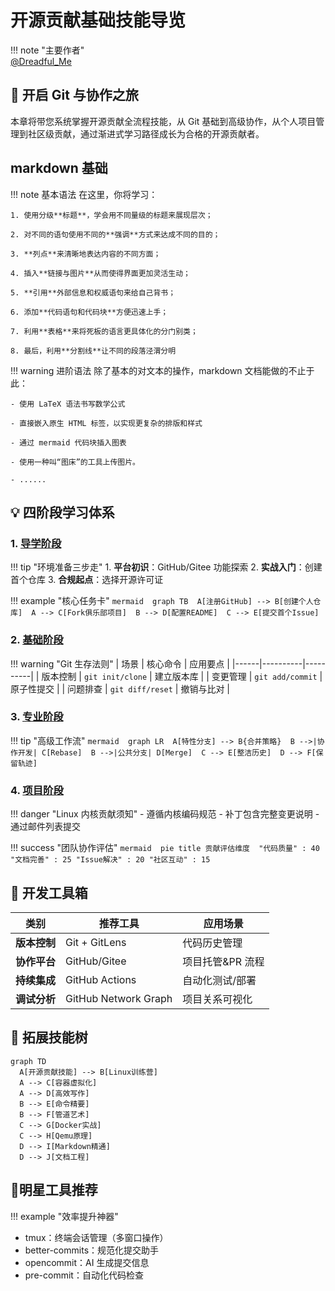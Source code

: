 # 开源贡献基础技能导览  

!!! note "主要作者"  
    [@Dreadful_Me](https://github.com/Dreadful_Me)

## 🚀 开启 Git 与协作之旅  
本章将带您系统掌握开源贡献全流程技能，从 Git 基础到高级协作，从个人项目管理到社区级贡献，通过渐进式学习路径成长为合格的开源贡献者。  

## markdown 基础
!!! note 基本语法
    在这里，你将学习：

    1. 使用分级**标题**，学会用不同量级的标题来展现层次；

    2. 对不同的语句使用不同的**强调**方式来达成不同的目的；

    3. **列点**来清晰地表达内容的不同方面；

    4. 插入**链接与图片**从而使得界面更加灵活生动；

    5. **引用**外部信息和权威语句来给自己背书；

    6. 添加**代码语句和代码块**方便迅速上手；

    7. 利用**表格**来将死板的语言更具体化的分门别类；

    8. 最后，利用**分割线**让不同的段落泾渭分明


!!! warning 进阶语法
    除了基本的对文本的操作，markdown 文档能做的不止于此：

    - 使用 LaTeX 语法书写数学公式

    - 直接嵌入原生 HTML 标签，以实现更复杂的排版和样式

    - 通过 mermaid 代码块插入图表

    - 使用一种叫“图床”的工具上传图片。

    - ......

## 💡 四阶段学习体系
### 1. [导学阶段](https://oss.hust.openatom.club/ch3/sec1/subsec1/1-git-introduction/)
!!! tip "环境准备三步走"
    1. **平台初识**：GitHub/Gitee 功能探索
    2. **实战入门**：创建首个仓库
    3. **合规起点**：选择开源许可证

!!! example "核心任务卡"
    ```mermaid 
    graph TB 
    A[注册GitHub] --> B[创建个人仓库] 
    A --> C[Fork俱乐部项目] 
    B --> D[配置README] 
    C --> E[提交首个Issue]
    ```

### 2. [基础阶段](https://oss.hust.openatom.club/ch3/sec1/subsec2/1-basic-configuration/)
!!! warning "Git 生存法则"
    | 场景 | 核心命令 | 应用要点 |
    |------|----------|----------|
    | 版本控制 | `git init/clone` | 建立版本库 |
    | 变更管理 | `git add/commit` | 原子性提交 | 
    | 问题排查 | `git diff/reset` | 撤销与比对 | 

### 3. [专业阶段](https://oss.hust.openatom.club/ch3/sec1/subsec3/1-rebase-merge/)
!!! tip "高级工作流"
    ```mermaid 
    graph LR 
    A[特性分支] --> B{合并策略} 
    B -->|协作开发| C[Rebase] 
    B -->|公共分支| D[Merge] 
    C --> E[整洁历史] 
    D --> F[保留轨迹]
    ```

### 4. [项目阶段](https://oss.hust.openatom.club/ch3/sec1/subsec4/1-linux-patch/)
!!! danger "Linux 内核贡献须知"
    - 遵循内核编码规范
    - 补丁包含完整变更说明
    - 通过邮件列表提交

!!! success "团队协作评估"
    ```mermaid 
    pie
    title 贡献评估维度 
    "代码质量" : 40
    "文档完善" : 25
    "Issue解决" : 20
    "社区互动" : 15
    ```

## 🔧 开发工具箱
| 类别       | 推荐工具                  | 应用场景              |  
|------------|-------------------------|-----------------------|  
| **版本控制** | Git + GitLens           | 代码历史管理          |  
| **协作平台** | GitHub/Gitee            | 项目托管&PR 流程       |  
| **持续集成** | GitHub Actions          | 自动化测试/部署       |  
| **调试分析** | GitHub Network Graph    | 项目关系可视化 |  

## 🌟 拓展技能树
```mermaid
graph TD
  A[开源贡献技能] --> B[Linux训练营]
  A --> C[容器虚拟化]
  A --> D[高效写作]
  B --> E[命令精要]
  B --> F[管道艺术]
  C --> G[Docker实战]
  C --> H[Qemu原理]
  D --> I[Markdown精通]
  D --> J[文档工程]
```
## 🔧明星工具推荐
!!! example "效率提升神器"
- tmux：终端会话管理（多窗口操作）
- better-commits：规范化提交助手
- opencommit：AI 生成提交信息
- pre-commit：自动化代码检查